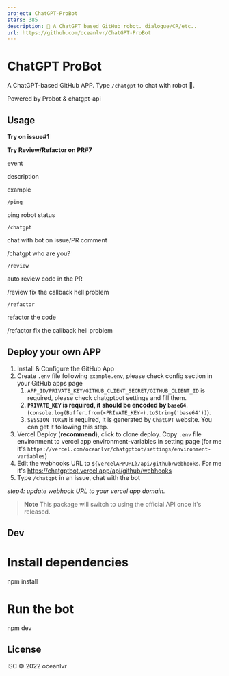 ```yaml
---
project: ChatGPT-ProBot
stars: 385
description: 🤖️ A ChatGPT based GitHub robot. dialogue/CR/etc..
url: https://github.com/oceanlvr/ChatGPT-ProBot
---
```


ChatGPT ProBot
==============

A ChatGPT-based GitHub APP. Type `/chatgpt` to chat with robot 🤖️.

Powered by Probot & chatgpt-api

Usage
-----

**Try on issue#1**

**Try Review/Refactor on PR#7**

event

description

example

`/ping`

ping robot status

`/chatgpt`

chat with bot on issue/PR comment

/chatgpt who are you?

`/review`

auto review code in the PR

/review fix the callback hell problem

`/refactor`

refactor the code

/refactor fix the callback hell problem

Deploy your own APP
-------------------

1.  Install & Configure the GitHub App
2.  Create `.env` file following `example.env`, please check config section in your GitHub apps page
    1.  `APP_ID/PRIVATE_KEY/GITHUB_CLIENT_SECRET/GITHUB_CLIENT_ID` is required, please check chatgptbot settings and fill them.
    2.  **`PRIVATE_KEY` is required, it should be encoded by `base64`**.(`console.log(Buffer.from(<PRIVATE_KEY>).toString('base64'))`).
    3.  `SESSION_TOKEN` is required, it is generated by `ChatGPT` website. You can get it following this step.
3.  Vercel Deploy (**recommend**), click to clone deploy. Copy `.env` file environment to vercel app environment-variables in setting page (for me it's `https://vercel.com/oceanlvr/chatgptbot/settings/environment-variables`)
4.  Edit the webhooks URL to `${vercelAPPURL}/api/github/webhooks`. For me it's https://chatgptbot.vercel.app/api/github/webhooks
5.  Type `/chatgpt` in an issue, chat with the bot

_step4: update webhook URL to your vercel app domain._

> **Note** This package will switch to using the official API once it's released.

Dev
---

# Install dependencies
npm install

# Run the bot
npm dev

License
-------

ISC © 2022 oceanlvr
